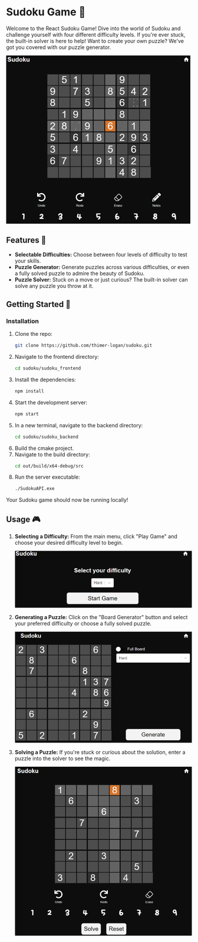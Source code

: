 # Sudoku Game 🧩

Welcome to the React Sudoku Game! Dive into the world of Sudoku and challenge yourself with four different difficulty levels. If you're ever stuck, the built-in solver is here to help! Want to create your own puzzle? We've got you covered with our puzzle generator.

<img src="images/game.png" alt="Sudoku Game Screenshot" width="500"/>

## Features 🌟

- **Selectable Difficulties:** Choose between four levels of difficulty to test your skills.
- **Puzzle Generator:** Generate puzzles across various difficulties, or even a fully solved puzzle to admire the beauty of Sudoku.
- **Puzzle Solver:** Stuck on a move or just curious? The built-in solver can solve any puzzle you throw at it.

## Getting Started 🚀

### Installation

1. Clone the repo:
   ```sh
   git clone https://github.com/thimer-logan/sudoku.git
   ```
2. Navigate to the frontend directory:
   ```sh
   cd sudoku/sudoku_frontend
   ```
3. Install the dependencies:
   ```sh
   npm install
   ```
4. Start the development server:
   ```sh
   npm start
   ```
5. In a new terminal, navigate to the backend directory:
   ```sh
   cd sudoku/sudoku_backend
   ```
6. Build the cmake project.
7. Navigate to the build directory:
   ```sh
   cd out/build/x64-debug/src
   ```
8. Run the server executable:
   ```sh
   ./SudokuAPI.exe
   ```

Your Sudoku game should now be running locally!

## Usage 🎮

1. **Selecting a Difficulty:** From the main menu, click "Play Game" and choose your desired difficulty level to begin.

   <img src="images/pregame.png" alt="Sudoku Game Screenshot" width="500"/>

2. **Generating a Puzzle:** Click on the "Board Generator" button and select your preferred difficulty or choose a fully solved puzzle.

   <img src="images/generator.png" alt="Sudoku Game Screenshot" width="500"/>

3. **Solving a Puzzle:** If you're stuck or curious about the solution, enter a puzzle into the solver to see the magic.

   <img src="images/solver.png" alt="Sudoku Game Screenshot" width="500"/>
